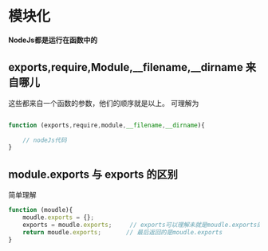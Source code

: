 # 模块化

**NodeJs都是运行在函数中的**

## exports,require,Module,__filename,__dirname 来自哪儿

这些都来自一个函数的参数，他们的顺序就是以上。
可理解为
```javascript

function (exports,require,module,__filename,__dirname){
    
    // nodeJs代码
}

```


## module.exports 与 exports 的区别

简单理解
```javascript
function (moudle){
    moudle.exports = {};
    exports = moudle.exports;     // exports可以理解未就是moudle.exports的引用，在shoope的笔试中遇到
    return moudle.exports;       // 最后返回的是moudle.exports
}
```